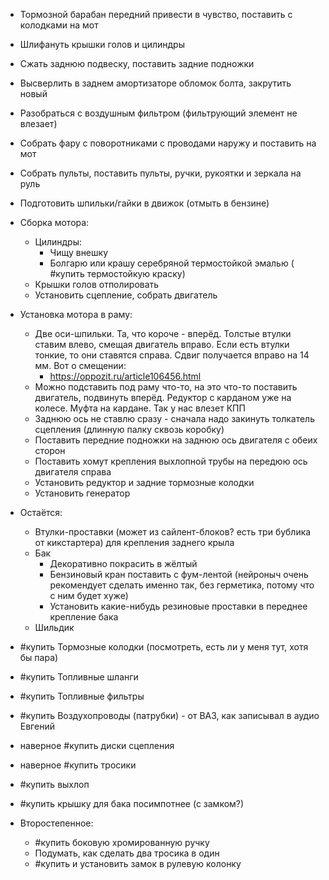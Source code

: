 * Тормозной барабан передний привести в чувство, поставить с колодками на мот
* Шлифануть крышки голов и цилиндры
* Сжать заднюю подвеску, поставить задние подножки
* Высверлить в заднем амортизаторе обломок болта, закрутить новый
* Разобраться с воздушным фильтром (фильтрующий элемент не влезает)
* Собрать фару с поворотниками с проводами наружу и поставить на мот
* Собрать пульты, поставить пульты, ручки, рукоятки и зеркала на руль
* Подготовить шпильки/гайки в движок (отмыть в бензине)

* Сборка мотора:
	* Цилиндры:
	    - Чищу внешку
	    - Болгарю или крашу серебряной термостойкой эмалью ( #купить термостойкую краску)
	- Крышки голов отполировать
	- Установить сцепление, собрать двигатель
* Установка мотора в раму:
	* Две оси-шпильки. Та, что короче - вперёд. Толстые втулки ставим влево, смещая двигатель вправо. Если есть втулки тонкие, то они ставятся справа. Сдвиг получается вправо на 14 мм. Вот о смещении:
		* https://oppozit.ru/article106456.html
	* Можно подставить под раму что-то, на это что-то поставить двигатель, подвинуть вперёд. Редуктор с карданом уже на колесе. Муфта на кардане. Так у нас влезет КПП
	* Заднюю ось не ставлю сразу - сначала надо закинуть толкатель сцепления (длинную палку сквозь коробку)
	* Поставить передние подножки на заднюю ось двигателя с обеих сторон
	* Поставить хомут крепления выхлопной трубы на передюю ось двигателя справа
	* Установить редуктор и задние тормозные колодки
	* Установить генератор

* Остаётся:
	* Втулки-проставки (может из сайлент-блоков? есть три бублика от кикстартера) для крепления заднего крыла
	* Бак
		* Декоративно покрасить в жёлтый
		* Бензиновый кран поставить с фум-лентой (нейроныч очень рекомендует сделать именно так, без герметика, потому что с ним будет хуже)
		* Установить какие-нибудь резиновые проставки в переднее крепление бака
	* Шильдик

- #купить Тормозные колодки (посмотреть, есть ли у меня тут, хотя бы пара)
- #купить Топливные шланги
- #купить Топливные фильтры
- #купить Воздухопроводы (патрубки) - от ВАЗ, как записывал в аудио Евгений
- наверное #купить диски сцепления
- наверное #купить тросики
- #купить выхлоп
- #купить крышку для бака посимпотнее (с замком?)

- Второстепенное:
    - #купить боковую хромированную ручку
    - Подумать, как сделать два тросика в один
    - #купить и установить замок в рулевую колонку